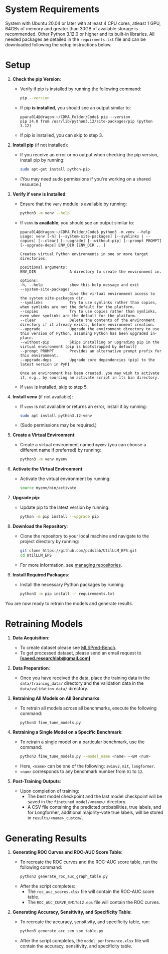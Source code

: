 # System Requirements
System with Ubuntu 20.04 or later with at least 4 CPU cores, atleast 1 GPU, 64GBs of memory and greater than 30GB of available storage is recommended. Other Python 3.12.0 or higher and its built-in libraries. All needed packages ae detailed in the `requirments.txt` file and can be downloaded following the setup instructions below.

# Setup

1. **Check the pip Version**:
   - Verify if pip is installed by running the following command:
     ```sh
     pip --version
     ```
   - If pip **is installed**, you should see an output similar to:
     ```console
     ppara014@dragon:~/CDMA_Folder/Code$ pip --version
     pip 24.0 from /usr/lib/python3.12/site-packages/pip (python 3.12)
     ```
   - If pip is installed, you can skip to step 3.

2. **Install pip** (if not installed):
   - If you receive an error or no output when checking the pip version, install pip by running:
     ```sh
     sudo apt-get install python-pip
     ```
   - (You may need sudo permissions if you're working on a shared resource.)

3. **Verify if venv is Installed**:
   - Ensure that the `venv` module is available by running:
     ```sh
     python3 -m venv --help
     ```
   - If `venv` **is available**, you should see an output similar to:
     ```console
     ppara014@dragon:~/CDMA_Folder/Code$ python3 -m venv --help
     usage: venv [-h] [--system-site-packages] [--symlinks | --copies] [--clear] [--upgrade] [--without-pip] [--prompt PROMPT] [--upgrade-deps] ENV_DIR [ENV_DIR ...]

     Creates virtual Python environments in one or more target directories.

     positional arguments:
     ENV_DIR               A directory to create the environment in.

     options:
     -h, --help            show this help message and exit
     --system-site-packages
                           Give the virtual environment access to the system site-packages dir.
     --symlinks            Try to use symlinks rather than copies, when symlinks are not the default for the platform.
     --copies              Try to use copies rather than symlinks, even when symlinks are the default for the platform.
     --clear               Delete the contents of the environment directory if it already exists, before environment creation.
     --upgrade             Upgrade the environment directory to use this version of Python, assuming Python has been upgraded in-place.
     --without-pip         Skips installing or upgrading pip in the virtual environment (pip is bootstrapped by default)
     --prompt PROMPT       Provides an alternative prompt prefix for this environment.
     --upgrade-deps        Upgrade core dependencies (pip) to the latest version in PyPI

     Once an environment has been created, you may wish to activate it, e.g., by sourcing an activate script in its bin directory.
     ```
   - If `venv` is installed, skip to step 5.

4. **Install venv** (if not available):
   - If `venv` is not available or returns an error, install it by running:
     ```sh
     sudo apt install python3.12-venv
     ```
   - (Sudo permissions may be required.)

5. **Create a Virtual Environment**:
   - Create a virtual environment named `myenv` (you can choose a different name if preferred) by running:
     ```sh
     python3 -m venv myenv
     ```

6. **Activate the Virtual Environment**:
   - Activate the virtual environment by running:
     ```sh
     source myenv/bin/activate
     ```

7. **Upgrade pip**:
   - Update pip to the latest version by running:
     ```sh
     python -m pip install --upgrade pip
     ```

8. **Download the Repository**:
   - Clone the repository to your local machine and navigate to the project directory by running:
     ```sh
     git clone https://github.com/pcdslab/UtilLLM_EPS.git
     cd UtilLLM_EPS
     ```
   - For more information, see [managing repositories](https://docs.github.com/en/repositories/creating-and-managing-repositories/cloning-a-repository).

9. **Install Required Packages**:
   - Install the necessary Python packages by running:
     ```sh
     python3 -m pip install -r requirements.txt
     ```

You are now ready to retrain the models and generate results.

# Retraining Models

1. **Data Acquisition**:
   - To create dataset please see [MLSPred-Bench](https://github.com/pcdslab/MLSPred-Bench).
   - To get processed dataset, please send an email request to **[saeed.researchlab@gmail.com]**

2. **Data Preparation**:
   - Once you have received the data, place the training data in the `data/training_data/` directory and the validation data in the `data/validation_data/` directory.

3. **Retraining All Models on All Benchmarks**:
   - To retrain all models across all benchmarks, execute the following command:
     ```bash
     python3 fine_tune_models.py
     ```

4. **Retraining a Single Model on a Specific Benchmark**:
   - To retrain a single model on a particular benchmark, use the command:
     ```bash
     python3 fine_tune_models.py --model_name <name> --BM <num>
     ```
   - Here, `<name>` can be one of the following: `swinv2`, `mit`, `longformer`.
   - `<num>` corresponds to any benchmark number from `01` to `12`.

5. **Post-Training Outputs**:
   - Upon completion of training:
     - The best model checkpoint and the last model checkpoint will be saved in the `finetuned_model/<name>/` directory.
     - A CSV file containing the predicted probabilities, true labels, and for Longformer, additional majority-vote true labels, will be stored in `results/<name>_custom/`.

# Generating Results

1. **Generating ROC Curves and ROC-AUC Score Table**:
   - To recreate the ROC curves and the ROC-AUC score table, run the following command:
     ```bash
     python3 generate_roc_auc_graph_table.py
     ```
   - After the script completes:
     - The `roc_auc_scores.xlsx` file will contain the ROC-AUC score table.
     - The `ROC_AUC_CURVE_BM1To12.eps` file will contain the ROC curves.

2. **Generating Accuracy, Sensitivity, and Specificity Table**:
   - To recreate the accuracy, sensitivity, and specificity table, run:
     ```bash
     python3 generate_acc_sen_spe_table.py
     ```
   - After the script completes, the `model_performance.xlsx` file will contain the accuracy, sensitivity, and specificity table.